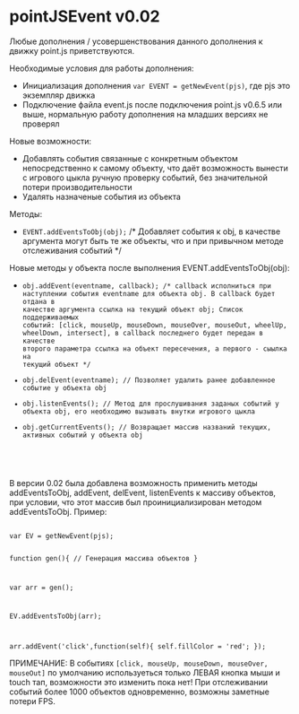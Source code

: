 # pointJSEvent v0.02

Любые дополнения / усовершенствования данного дополнения к движку point.js приветствуются.

Необходимые условия для работы дополнения:
 - Инициализация дополнения <code>var EVENT = getNewEvent(pjs)</code>, где pjs это экземпляр движка
 - Подключение файла event.js после подключения point.js v0.6.5 или выше, нормальную работу дополнения на младших версиях не проверял
 
Новые возможности:
 - Добавлять события связанные с конкретным объектом непосредственно к самому объекту, что даёт возможность вынести с игрового цыкла
ручную проверку событий, без значительной потери производительности
 - Удалять назначеные события из объекта
 
Методы:
 - <code>EVENT.addEventsToObj(obj);</code> /* Добавляет события к obj, в качестве аргумента могут быть те же объекты, что и при привычном методе
отслеживания событий */
 
Новые методы у объекта после выполнения EVENT.addEventsToObj(obj):
  - <code>obj.addEvent(eventname, callback); /* callback исполниться при наступлении события eventname для объекта obj. В callback будет отдана в качестве аргумента ссылка на текущий объект obj;
 Список поддерживаемых событий: [click, mouseUp, mouseDown, mouseOver, mouseOut, wheelUp, wheelDown, intersect], в callback последнего будет передан в качестве второго параметра ссылка на объект пересечения, а первого - сыылка на текущий объект */
  - obj.delEvent(eventname); // Позволяет удалить ранее добавленное событие у объекта obj
  - obj.listenEvents(); // Метод для прослушивания заданых событий у объекта obj, его необходимо вызывать внутки игрового цыкла
  - obj.getCurrentEvents(); // Возвращает массив названий текущих, активных событий у объекта obj
  </code>
  
В версии 0.02 была добавлена возможность применить методы addEventsToObj, addEvent, delEvent, listenEvents к массиву объектов, при условии, что этот массив был проинициализирован методом addEventsToObj. 
Пример:

<code>
var EV = getNewEvent(pjs);

function gen(){
 // Генерация массива объектов
}

var arr = gen();

EV.addEventsToObj(arr);

arr.addEvent('click',function(self){
 self.fillColor = 'red';
});
</code>
 
ПРИМЕЧАНИЕ: В событиях <code>[click, mouseUp, mouseDown, mouseOver, mouseOut]</code> по умолчанию используеться только ЛЕВАЯ кнопка мыши и touch тап, возможности это изменить пока нет! При отслеживании событий более 1000 объектов одновременно, возможны заметные потери FPS.
